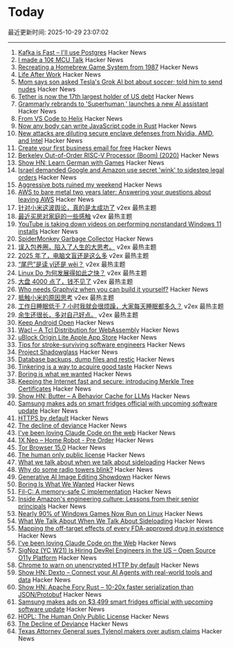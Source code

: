 # Today

最近更新时间: 2025-10-29 23:07:02

--- 
1. [Kafka is Fast – I'll use Postgres](https://topicpartition.io/blog/postgres-pubsub-queue-benchmarks) Hacker News
2. [I made a 10¢ MCU Talk](https://www.atomic14.com/2025/10/29/CH32V003-talking) Hacker News
3. [Recreating a Homebrew Game System from 1987](https://alex-j-lowry.github.io/z80tvg.html) Hacker News
4. [Life After Work](https://www.mechanize.work/blog/life-after-work/) Hacker News
5. [Mom says son asked Tesla's Grok AI bot about soccer; told him to send nudes](https://www.cbc.ca/news/investigates/tesla-grok-mom-9.6956930) Hacker News
6. [Tether is now the 17th largest holder of US debt](https://twitter.com/paoloardoino/status/1983455972636111011) Hacker News
7. [Grammarly rebrands to 'Superhuman,' launches a new AI assistant](https://techcrunch.com/2025/10/29/grammarly-rebrands-to-superhuman-launches-a-new-ai-assistant/) Hacker News
8. [From VS Code to Helix](https://ergaster.org/posts/2025/10/29-vscode-to-helix/) Hacker News
9. [Now any body can write JavaScript code in Rust](https://github.com/Shyam20001/rsjs) Hacker News
10. [New attacks are diluting secure enclave defenses from Nvidia, AMD, and Intel](https://arstechnica.com/security/2025/10/new-physical-attacks-are-quickly-diluting-secure-enclave-defenses-from-nvidia-amd-and-intel/) Hacker News
11. [Create your first business email for free](https://fromzerotollc.com/step/create-your-first-business-email) Hacker News
12. [Berkeley Out-of-Order RISC-V Processor (Boom) (2020)](https://docs.boom-core.org/en/latest/sections/intro-overview/boom.html) Hacker News
13. [Show HN: Learn German with Games](https://www.learngermanwithgames.com/) Hacker News
14. [Israel demanded Google and Amazon use secret 'wink' to sidestep legal orders](https://www.theguardian.com/us-news/2025/oct/29/google-amazon-israel-contract-secret-code) Hacker News
15. [Aggressive bots ruined my weekend](https://herman.bearblog.dev/agressive-bots/) Hacker News
16. [AWS to bare metal two years later: Answering your questions about leaving AWS](https://oneuptime.com/blog/post/2025-10-29-aws-to-bare-metal-two-years-later/view) Hacker News
17. [针对小米这波舆论，真的是太成功了](https://www.v2ex.com/t/1169164) v2ex 最热主题
18. [最近买房对家庭的一些感触](https://www.v2ex.com/t/1169141) v2ex 最热主题
19. [YouTube is taking down videos on performing nonstandard Windows 11 installs](https://old.reddit.com/r/DataHoarder/comments/1oiz0v0/youtube_is_taking_down_videos_on_performing/) Hacker News
20. [SpiderMonkey Garbage Collector](https://firefox-source-docs.mozilla.org/js/gc.html) Hacker News
21. [误入包养圈，陷入了人生的大思考。](https://www.v2ex.com/t/1169124) v2ex 最热主题
22. [2025 年了，电脑文盲还是这么多](https://www.v2ex.com/t/1169115) v2ex 最热主题
23. [“尾巴”是读 yǐ还是 wěi？](https://www.v2ex.com/t/1169109) v2ex 最热主题
24. [Linux Do 为何发展得如此之快？](https://www.v2ex.com/t/1169086) v2ex 最热主题
25. [大盘 4000 点了，钱不见了](https://www.v2ex.com/t/1169036) v2ex 最热主题
26. [Who needs Graphviz when you can build it yourself?](https://spidermonkey.dev/blog/2025/10/28/iongraph-web.html) Hacker News
27. [抵触小米的原因思考](https://www.v2ex.com/t/1169098) v2ex 最热主题
28. [工作日睡眠低于 7 小时我就会很烦躁，大家每天睡眠都多久？](https://www.v2ex.com/t/1169042) v2ex 最热主题
29. [余生还很长，多对自己好点。](https://www.v2ex.com/t/1169037) v2ex 最热主题
30. [Keep Android Open](http://keepandroidopen.org/) Hacker News
31. [Wacl – A Tcl Distribution for WebAssembly](https://github.com/ecky-l/wacl) Hacker News
32. [uBlock Origin Lite Apple App Store](https://apps.apple.com/in/app/ublock-origin-lite/id6745342698) Hacker News
33. [Tips for stroke-surviving software engineers](https://blog.j11y.io/2025-10-29_stroke_tips_for_engineers/) Hacker News
34. [Project Shadowglass](https://shadowglassgame.com) Hacker News
35. [Database backups, dump files and restic](https://strugglers.net/posts/2025/database-backups-dump-files-and-restic/) Hacker News
36. [Tinkering is a way to acquire good taste](https://seated.ro/blog/tinkering-a-lost-art) Hacker News
37. [Boring is what we wanted](https://512pixels.net/2025/10/boring-is-what-we-wanted/) Hacker News
38. [Keeping the Internet fast and secure: introducing Merkle Tree Certificates](https://blog.cloudflare.com/bootstrap-mtc/) Hacker News
39. [Show HN: Butter – A Behavior Cache for LLMs](https://www.butter.dev/) Hacker News
40. [Samsung makes ads on smart fridges official with upcoming software update](https://arstechnica.com/gadgets/2025/10/samsung-makes-ads-on-3499-smart-fridges-official-with-upcoming-software-update/) Hacker News
41. [HTTPS by default](https://security.googleblog.com/2025/10/https-by-default.html) Hacker News
42. [The decline of deviance](https://www.experimental-history.com/p/the-decline-of-deviance) Hacker News
43. [I've been loving Claude Code on the web](https://ben.page/claude-code-web) Hacker News
44. [1X Neo – Home Robot - Pre Order](https://www.1x.tech/order) Hacker News
45. [Tor Browser 15.0](https://blog.torproject.org/new-release-tor-browser-150/) Hacker News
46. [The human only public license](https://vanderessen.com/posts/hopl/) Hacker News
47. [What we talk about when we talk about sideloading](https://f-droid.org/2025/10/28/sideloading.html) Hacker News
48. [Why do some radio towers blink?](https://www.jeffgeerling.com/blog/2025/why-do-some-radio-towers-blink) Hacker News
49. [Generative AI Image Editing Showdown](https://genai-showdown.specr.net/image-editing) Hacker News
50. [Boring Is What We Wanted](https://512pixels.net/2025/10/boring-is-what-we-wanted/) Hacker News
51. [Fil-C: A memory-safe C implementation](https://lwn.net/SubscriberLink/1042938/658ade3768dd4758/) Hacker News
52. [Inside Amazon's engineering culture: Lessons from their senior principals](https://olshansky.substack.com/p/inside-amazons-engineering-culture) Hacker News
53. [Nearly 90% of Windows Games Now Run on Linux](https://www.tomshardware.com/software/linux/nearly-90-percent-of-windows-games-now-run-on-linux-latest-data-shows-as-windows-10-dies-gaming-on-linux-is-more-viable-than-ever) Hacker News
54. [What We Talk About When We Talk About Sideloading](https://f-droid.org/2025/10/28/sideloading.html) Hacker News
55. [Mapping the off-target effects of every FDA-approved drug in existence](https://www.owlposting.com/p/mapping-the-off-target-effects-of) Hacker News
56. [I've been loving Claude Code on the Web](https://ben.page/claude-code-web) Hacker News
57. [SigNoz (YC W21) Is Hiring DevRel Engineers in the US – Open Source O11y Platform](https://jobs.ashbyhq.com/SigNoz/8447522c-1163-48d0-8f55-fac25f64a0f3) Hacker News
58. [Chrome to warn on unencrypted HTTP by default](https://security.googleblog.com/2025/10/https-by-default.html) Hacker News
59. [Show HN: Dexto – Connect your AI Agents with real-world tools and data](https://github.com/truffle-ai/dexto) Hacker News
60. [Show HN: Apache Fory Rust – 10-20x faster serialization than JSON/Protobuf](https://fory.apache.org/blog/2025/10/29/fory_rust_versatile_serialization_framework/) Hacker News
61. [Samsung makes ads on $3,499 smart fridges official with upcoming software update](https://arstechnica.com/gadgets/2025/10/samsung-makes-ads-on-3499-smart-fridges-official-with-upcoming-software-update/) Hacker News
62. [HOPL: The Human Only Public License](https://vanderessen.com/posts/hopl/) Hacker News
63. [The Decline of Deviance](https://www.experimental-history.com/p/the-decline-of-deviance) Hacker News
64. [Texas Attorney General sues Tylenol makers over autism claims](https://www.bbc.com/news/articles/ce9d3n1r08do) Hacker News
